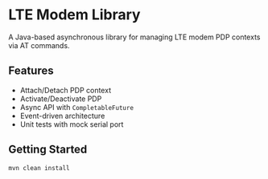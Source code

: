 # LTE Modem Library

A Java-based asynchronous library for managing LTE modem PDP contexts via AT commands.

## Features

- Attach/Detach PDP context
- Activate/Deactivate PDP
- Async API with `CompletableFuture`
- Event-driven architecture
- Unit tests with mock serial port

## Getting Started

```bash
mvn clean install

